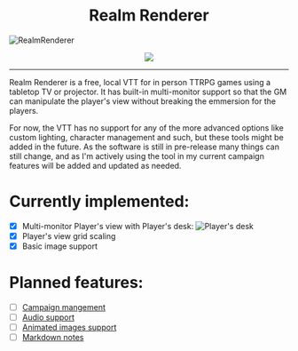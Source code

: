 <h1 align="center">
  Realm Renderer
</h1>

![RealmRenderer](https://github.com/user-attachments/assets/915e0457-ecee-4b93-a009-d8cf2ef4c815)
<p align="center">
  <a href="https://www.paypal.com/donate/?hosted_button_id=PLM7Q4RRJK48N" target="_blank">
    <img src="https://img.shields.io/badge/Donate-PayPal-green.svg"/>
  </a>
</p>

---

 Realm Renderer is a free, local VTT for in person TTRPG games using a tabletop TV or projector.
 It has built-in multi-monitor support so that the GM can manipulate the player's view without breaking the emmersion for the players.

 For now, the VTT has no support for any of the more advanced options like custom lighting, character management and such, but these tools might be added in the future.
 As the software is still in pre-release many things can still change, and as I'm actively using the tool in my current campaign features will be added and updated as needed.

 # Currently implemented:
- [x] Multi-monitor Player's view with Player's desk:
![Player's desk](https://github.com/user-attachments/assets/fa24da3f-6732-49ca-a508-742b014a1a98 'Allows players to read sheets clearly')
- [X] Player's view grid scaling
- [X] Basic image support

# Planned features:
- [ ] [Campaign mangement](https://github.com/Vertco/realm-renderer/issues/2)
- [ ] [Audio support](https://github.com/Vertco/realm-renderer/issues/4)
- [ ] [Animated images support](https://github.com/Vertco/realm-renderer/issues/3)
- [ ] [Markdown notes](https://github.com/Vertco/realm-renderer/issues/5)
